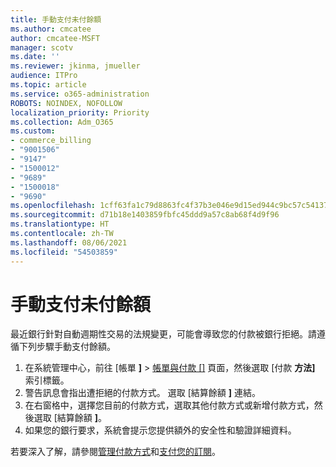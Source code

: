 ```yaml
---
title: 手動支付未付餘額
ms.author: cmcatee
author: cmcatee-MSFT
manager: scotv
ms.date: ''
ms.reviewer: jkinma, jmueller
audience: ITPro
ms.topic: article
ms.service: o365-administration
ROBOTS: NOINDEX, NOFOLLOW
localization_priority: Priority
ms.collection: Adm_O365
ms.custom:
- commerce_billing
- "9001506"
- "9147"
- "1500012"
- "9689"
- "1500018"
- "9690"
ms.openlocfilehash: 1cff63fa1c79d8863fc4f37b3e046e9d15ed944c9bc57c54137720a0dabd33df
ms.sourcegitcommit: d71b18e1403859fbfc45ddd9a57c8ab68f4d9f96
ms.translationtype: HT
ms.contentlocale: zh-TW
ms.lasthandoff: 08/06/2021
ms.locfileid: "54503859"
---
```

# <a name="manually-pay-an-outstanding-balance"></a>手動支付未付餘額

最近銀行針對自動週期性交易的法規變更，可能會導致您的付款被銀行拒絕。請遵循下列步驟手動支付餘額。

1. 在系統管理中心，前往 [帳單 **]**  >  [帳單與付款 []](https://go.microsoft.com/fwlink/p/?linkid=2018806) 頁面，然後選取 [付款 **方法]** 索引標籤。
2. 警告訊息會指出遭拒絕的付款方式。 選取 [結算餘額 **]** 連結。
3. 在右窗格中，選擇您目前的付款方式，選取其他付款方式或新增付款方式，然後選取 [結算餘額 **]**。
4. 如果您的銀行要求，系統會提示您提供額外的安全性和驗證詳細資料。

若要深入了解，請參閱[管理付款方式](/microsoft-365/commerce/billing-and-payments/manage-payment-methods)和[支付您的訂閱](/microsoft-365/commerce/billing-and-payments/pay-for-your-subscription)。
